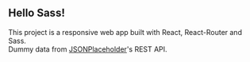 ## Hello Sass!
This project is a responsive web app built with React, React-Router and Sass.<br>
Dummy data from [JSONPlaceholder](https://jsonplaceholder.typicode.com/)'s REST API.
